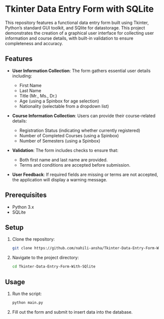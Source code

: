 # Tkinter Data Entry Form with SQLite

This repository features a functional data entry form built using Tkinter, Python’s standard GUI toolkit, and SQlite for datastorage. This project demonstrates the creation of a graphical user interface for collecting user information and course details, with built-in validation to ensure completeness and accuracy.

## Features

- **User Information Collection**: The form gathers essential user details including:
  - First Name
  - Last Name
  - Title (Mr., Ms., Dr.)
  - Age (using a Spinbox for age selection)
  - Nationality (selectable from a dropdown list)

- **Course Information Collection**: Users can provide their course-related details:
  - Registration Status (indicating whether currently registered)
  - Number of Completed Courses (using a Spinbox)
  - Number of Semesters (using a Spinbox)

- **Validation**: The form includes checks to ensure that:
  - Both first name and last name are provided.
  - Terms and conditions are accepted before submission.

- **User Feedback**: If required fields are missing or terms are not accepted, the application will display a warning message.

## Prerequisites

- Python 3.x
- SQLite

## Setup

1. Clone the repository:
    ```bash
    git clone https://github.com/nahili-ansha/Tkinter-Data-Entry-Form-With-SQlite.git
    ```

2. Navigate to the project directory:
    ```bash
    cd Tkinter-Data-Entry-Form-With-SQlite
    ```

## Usage

1. Run the script:
    ```bash
    python main.py
    ```

2. Fill out the form and submit to insert data into the database.




